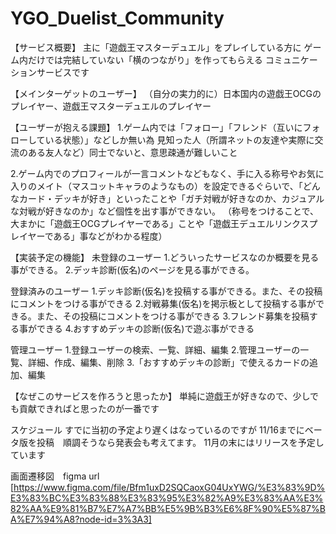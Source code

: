# YGO_Duelist_Community
【サービス概要】
主に「遊戯王マスターデュエル」をプレイしている方に
ゲーム内だけでは完結していない「横のつながり」を作ってもらえる
コミュニケーションサービスです

【メインターゲットのユーザー】
（自分の実力的に）日本国内の遊戯王OCGのプレイヤー、遊戯王マスターデュエルのプレイヤー

【ユーザーが抱える課題】
1.ゲーム内では「フォロー」「フレンド（互いにフォローしている状態）」などしか無い為
見知った人（所謂ネットの友達や実際に交流のある友人など）同士でないと、意思疎通が難しいこと

2.ゲーム内でのプロフィールが一言コメントなどもなく、手に入る称号やお気に入りのメイト（マスコットキャラのようなもの）を設定できるぐらいで、「どんなカード・デッキが好き」といったことや「ガチ対戦が好きなのか、カジュアルな対戦が好きなのか」など個性を出す事ができない。
（称号をつけることで、大まかに「遊戯王OCGプレイヤーである」ことや「遊戯王デュエルリンクスプレイヤーである」事などがわかる程度）

【実装予定の機能】
未登録のユーザー
1.どういったサービスなのか概要を見る事ができる。
2.デッキ診断(仮名)のページを見る事ができる。

登録済みのユーザー
1.デッキ診断(仮名)を投稿する事ができる。また、その投稿にコメントをつける事ができる
2.対戦募集(仮名)を掲示板として投稿する事ができる。また、その投稿にコメントをつける事ができる
3.フレンド募集を投稿する事ができる
4.おすすめデッキの診断(仮名)で遊ぶ事ができる

管理ユーザー
1.登録ユーザーの検索、一覧、詳細、編集
2.管理ユーザーの一覧、詳細、作成、編集、削除
3.「おすすめデッキの診断」で使えるカードの追加、編集

【なぜこのサービスを作ろうと思ったか】
単純に遊戯王が好きなので、少しでも貢献できればと思ったのが一番です

スケジュール
すでに当初の予定より遅くはなっているのですが
11/16までにベータ版を投稿　順調そうなら発表会も考えてます。
11月の末にはリリースを予定しています


画面遷移図　figma url [https://www.figma.com/file/Bfm1uxD2SQCaoxG04UxYWG/%E3%83%9D%E3%83%BC%E3%83%88%E3%83%95%E3%82%A9%E3%83%AA%E3%82%AA%E9%81%B7%E7%A7%BB%E5%9B%B3%E6%8F%90%E5%87%BA%E7%94%A8?node-id=3%3A3]